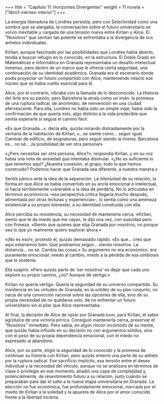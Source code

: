 +++
title = "Capítulo 11: Horizontes Divergentes"
weight = 11
novela = ["libro1-viernes-interior"]
+++

La energía liberadora de Londres persistía, pero con Selectividad como una sombra que se alargaba, la conversación sobre el futuro universitario se volvió inevitable y cargada de una tensión nueva entre Kirlian y Alice. El "Nosotros" que sentían tan potente se enfrentaba a la divergencia de sus anhelos individuales.

Kirlian, aunque fascinado por las posibilidades que Londres había abierto, tendía a buscar refugio en lo conocido, en la estructura. El Doble Grado en Matemáticas e Informática en Granada representaba un desafío intelectual inmenso, pero dentro de un marco que le ofrecía cierta seguridad, una continuación de su identidad académica. Granada era el escenario donde podía proyectar un futuro *compartido* con Alice, manteniendo intacto ese núcleo que se había vuelto esencial para él.

Alice, por el contrario, vibraba con la llamada de lo desconocido. La Historia del Arte era su pasión, pero Barcelona la atraía como un imán: la promesa de una ruptura radical, de anonimato, de reinvención en una ciudad efervescente. Para ella, Londres no había sido un simple viaje, había sido la confirmación de que quería *más*, algo distinto a la vida predecible que sentía esperarle si seguía el camino fácil.

«Es que Granada…», decía ella, quizás mirando distraídamente por la ventana de la habitación de Kirlian, «…se siente como… seguir igual. Cambiar de edificio, de asignaturas, pero seguir siendo la misma. Barcelona es… no sé… ¡la posibilidad de ser otra persona!»

«¿Pero necesitas ser *otra* persona, Alice?», respondía Kirlian, y en su voz había una nota de ansiedad que intentaba disimular. «¿No es suficiente lo que tenemos aquí? ¿Nuestra conexión, el grupo, todo lo que hemos construido? Podemos hacer que Granada sea diferente, a nuestra manera.»

Sentía pánico ante la idea de la separación. La intensidad de su relación, la forma en que Alice se había convertido en su ancla emocional e intelectual, lo hacía terriblemente vulnerable a la idea de perderla. No lo articulaba en términos económicos –esa perspectiva crítica llegaría mucho después, alimentada por otras lecturas y experiencias–, lo sentía como una amenaza existencial a su propio bienestar, a su identidad construida *con* ella.

Alice percibía su resistencia, su necesidad de mantenerla cerca. «Kirlian, siento que te da miedo que me vaya», le dijo una vez, con suavidad pero con firmeza. «Siento que quieres que elija Granada por nosotros, no porque sea lo que yo realmente quiero explorar ahora.»

«¡No es eso!», protestó él, quizás demasiado rápido. «Es que… creo que aquí estaríamos bien. Que podríamos seguir… siendo nosotros. La distancia… no sé. Cambia las cosas.» Su argumento no era económico, era puramente emocional: miedo al cambio, miedo a la pérdida de esa simbiosis que lo sostenía.

Ella suspiró. «Pero quizás parte de ‘ser nosotros’ es dejar que cada uno explore su propio camino, ¿no? Aunque dé vértigo.»

Kirlian no quería vértigo. Quería la seguridad de su universo compartido. Su insistencia en las virtudes de Granada, en la solidez de su plan conjunto, no nacía de una convicción racional sobre las opciones de ella, sino de su propia necesidad de no quedarse solo, de no enfrentar un futuro universitario sin el pilar que Alice representaba.

Al final, la decisión de Alice de optar por Granada tuvo, para Kirlian, el sabor agridulce de una victoria pírrica. Consiguió mantenerla cerca, preservar el "Nosotros" inmediato. Pero sabía, en algún rincón incómodo de su mente, que quizás había influido en su decisión no con argumentos sólidos, sino con el peso de su propia dependencia emocional, con el miedo no expresado al abandono.

Alice, por su parte, eligió la seguridad de lo conocido y la promesa de continuar su historia con Kirlian, pero quizás enterró una parte de su anhelo por la ruptura radical. Ese sacrificio implícito, esa tensión entre el deseo individual y la necesidad del vínculo, aunque no se analizara en términos de clase o privilegio en ese momento, añadió una capa de complejidad y, potencialmente, de resentimiento futuro a su relación, justo cuando se preparaban para dar el salto a la nueva etapa universitaria en Granada. La elección no fue económica, fue profundamente emocional, marcada por el miedo de Kirlian a la soledad y la apuesta de Alice por el amor conocido frente a la libertad incierta.